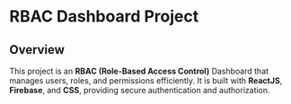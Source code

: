 # RBAC Dashboard Project
## Overview
This project is an **RBAC (Role-Based Access Control)** Dashboard that manages users, roles, and permissions efficiently. It is built with **ReactJS**, **Firebase**, and **CSS**, providing secure authentication and authorization.
